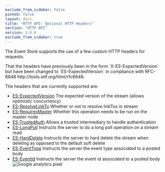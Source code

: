 ```yaml
---
exclude_from_sidebar: false
pinned: false
layout: docs
title: "HTTP API: Optional HTTP Headers"
section: "HTTP API"
version: 3.0.0
exclude_from_sidebar: true
---
```


The Event Store supports the use of a few custom HTTP headers for requests. 

<span class="note">
That the headers have previously been in the form `X-ES-ExpectedVersion` but have been changed to `ES-ExpectedVersion` in compliance with RFC-6648 http://tools.ietf.org/html/rfc6648.
</span>

The headers that are currently supported are:

- [ES-ExpectedVersion](HTTP-Expected-Version-Header) The expected version of the stream (allows optimistic concurrency)
- [ES-ResolveLinkTo](HTTP-Resolve-LinkTo-Header) Whether or not to resolve linkTos in stream
- [ES-RequiresMaster](HTTP-Requires-Master-Header) Whether this operation needs to be run on the master node
- [ES-TrustedAuth](HTTP-Trusted-Intermediary-Header) Allows a trusted intermediary to handle authentication
- [ES-LongPoll](Http-LongPoll-Header) Instructs the server to do a long poll operation on a stream read
- [ES-HardDelete](Http-HardDelete) Instructs the server to hard delete the stream when deleting as opposed to the default soft delete
- [ES-EventType](HTTP-EventType-Header) Instructs the server the event type associated to a posted body
- [ES-EventId](HTTP-EventId-Header) Instructs the server the event id associated to a posted body
![Google analytics pixel](https://gaproxy-1.apphb.com/UA-40176181-1/Wiki/Optional-Http-Headers)